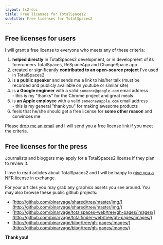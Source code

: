 ```yaml
---
layout: ts2-doc
title: Free licenses for TotalSpaces2
subtitle: Free licenses for TotalSpaces2
---
```


## Free licenses for users

I will grant a free license to everyone who meets any of these criteria:

1. **helped directly** in TotalSpaces2 development, or in development of its forerunners TotalSpaces, ReSpaceApp and ChangeSpace.app
2. created or significantly **contributed to an open-source project** I've used in TotalSpaces2
3. is **a public speaker** and sends me a link to his/her talk (must be recorded and publicly available on youtube or similar site)
4. is **a Google engineer** with a valid `someone@google.com` email address<br>- this is my "thanks" for the Chrome project and great meals
5. is **an Apple employee** with a valid `someone@apple.com` email address<br>- this is my general "thank you" for making awesome products
6. feels that he/she should get a free license for **some other reason** and convinces me

Please [drop me an email](mailto:support@binaryage.com?subject=Free%20TotalSpaces%20license%20request) and I will send you a free license link if you meet the criteria.

## Free licenses for the press

Journalists and bloggers may apply for a TotalSpaces2 license if they plan to review it.

I love to read articles about TotalSpaces2 and I will be happy to [give you a NFR license](mailto:support@binaryage.com?subject=NFR%20TotalSpaces%20license%20request) in exchange.

For your articles you may grab any graphics assets you see around. You may also browse these public github projects:

* [http://github.com/binaryage/shared/tree/master/img/](http://github.com/binaryage/shared/tree/master/img/)
* [http://github.com/binaryage/totalspaces-web/tree/gh-pages/images/](http://github.com/binaryage/totalfinder-web/tree/gh-pages/images/)
* [http://github.com/binaryage/blog/tree/gh-pages/images/](http://github.com/binaryage/blog/tree/gh-pages/images/)

**Thank you!**